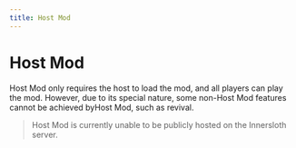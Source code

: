```yaml
---
title: Host Mod
---
```

# Host Mod
Host Mod only requires the host to load the mod, and all players can play the mod.
However, due to its special nature, some non-Host Mod features cannot be achieved byHost Mod, such as revival.

> Host Mod is currently unable to be publicly hosted on the Innersloth server.